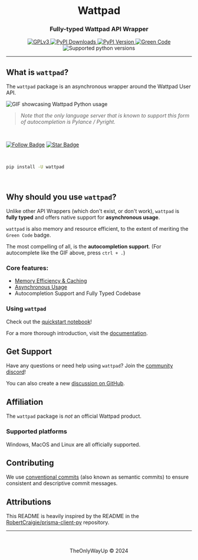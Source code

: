 <br />

<div align="center">
<h1>Wattpad</h1>
<p><h3 align="center">Fully-typed Wattpad API Wrapper</h3></p>
    <div align="center">

<a href="https://www.gnu.org/licenses/gpl-3.0">
    <img src="https://img.shields.io/badge/License-GPLv3-blue.svg?style=for-the-badge" alt="GPLv3">
</a>
<a href="https://pypi.org/projects/wattpad">
    <img src="https://img.shields.io/pypi/dm/wattpad?style=for-the-badge&logo=python&logoColor=white&link=https%3A%2F%2Fpypi.org%2Fproject%2Fwattpad" alt="PyPI Downloads">
</a>
<a href="https://pypi.org/projects/wattpad">
    <img src="https://img.shields.io/pypi/v/wattpad?style=for-the-badge" alt="PyPI Version">
</a>
<a href="#">
    <img src="https://img.shields.io/badge/Green%20Code-gray?style=for-the-badge&logo=gumtree&logoColor=white&labelColor=green" alt="Green Code">
</a>
<img src="https://img.shields.io/pypi/pyversions/wattpad?style=for-the-badge" alt="Supported python versions">
    </div>
</div>

<hr>

## What is `wattpad`?
The `wattpad` package is an asynchronous wrapper around the Wattpad User API.


![GIF showcasing Wattpad Python usage](./demo.gif)

> _Note that the only language server that is known to support this form of autocompletion is Pylance / Pyright._

<br>


[![Follow Badge](https://img.shields.io/badge/-%40TheOnlyWayUp-blue?style=for-the-badge&logo=github&logoColor=green&label=Follow&link=https%3A%2F%2Fgithub.com%2FTheOnlyWayUp)](https://github.com/TheOnlyWayUp)
[![Star Badge](https://img.shields.io/badge/-Wattpad--Py-orange?style=for-the-badge&logoColor=green&label=Star%20%E2%AD%90&link=https%3A%2F%2Fgithub.com%2FTheOnlyWayUp%2FWattpad-Py)
](https://github.com/TheOnlyWayUp/Wattpad-Py)

<br>


```sh
pip install -U wattpad
```
<br>

## Why should you use `wattpad`?

Unlike other API Wrappers (which don't exist, or don't work), `wattpad` is **fully typed** and offers native support for **asynchronous usage**.

`wattpad` is also memory and resource efficient, to the extent of meriting the `Green Code` badge.

The most compelling of all, is the **autocompletion support**. (For autocomplete like the GIF above, press `ctrl + .`)

### Core features:

- [Memory Efficiency & Caching](https://wattpad-py.readthedocs.io/en/latest/memory-efficiency)
- [Asynchronous Usage](https://wattpad-py.readthedocs.io/en/latest/sync-and-async)
- Autocompletion Support and Fully Typed Codebase

### Using `wattpad`
Check out the [quickstart notebook](https://wattpad-py.readthedocs.io/en/latest/quickstart)!

For a more thorough introduction, visit the [documentation](https://wattpad-py.readthedocs.io/en/latest/).


## Get Support

Have any questions or need help using `wattpad`? Join the [community discord](https://discord.gg/edyB4k3hwU)!

You can also create a new [discussion on GitHub](https://github.com/TheOnlyWayUp/wattpad/discussions/new).



## Affiliation

The `wattpad` package is _not_ an official Wattpad product.


### Supported platforms

Windows, MacOS and Linux are all officially supported.


## Contributing

We use [conventional commits](https://www.conventionalcommits.org) (also known as semantic commits) to ensure consistent and descriptive commit messages.

## Attributions

This README is heavily inspired by the README in the [RobertCraigie/prisma-client-py](https://github.com/RobertCraigie/prisma-client-py) repository.

---

<br>

<div align="center">
    <p>TheOnlyWayUp © 2024</p>
</div>
